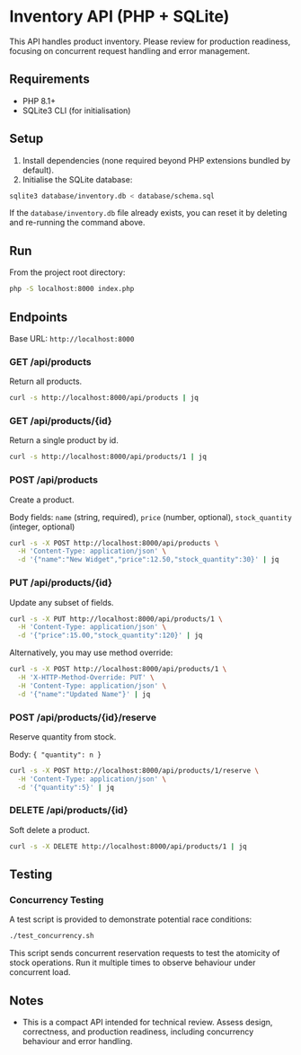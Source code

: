 # Inventory API (PHP + SQLite)

This API handles product inventory. Please review for production readiness, focusing on concurrent request handling and error management.

## Requirements
- PHP 8.1+
- SQLite3 CLI (for initialisation)

## Setup

1. Install dependencies (none required beyond PHP extensions bundled by default).
2. Initialise the SQLite database:

```bash
sqlite3 database/inventory.db < database/schema.sql
```

If the `database/inventory.db` file already exists, you can reset it by deleting and re-running the command above.

## Run

From the project root directory:

```bash
php -S localhost:8000 index.php
```

## Endpoints

Base URL: `http://localhost:8000`

### GET /api/products
Return all products.

```bash
curl -s http://localhost:8000/api/products | jq
```

### GET /api/products/{id}
Return a single product by id.

```bash
curl -s http://localhost:8000/api/products/1 | jq
```

### POST /api/products
Create a product.

Body fields: `name` (string, required), `price` (number, optional), `stock_quantity` (integer, optional)

```bash
curl -s -X POST http://localhost:8000/api/products \
  -H 'Content-Type: application/json' \
  -d '{"name":"New Widget","price":12.50,"stock_quantity":30}' | jq
```

### PUT /api/products/{id}
Update any subset of fields.

```bash
curl -s -X PUT http://localhost:8000/api/products/1 \
  -H 'Content-Type: application/json' \
  -d '{"price":15.00,"stock_quantity":120}' | jq
```

Alternatively, you may use method override:

```bash
curl -s -X POST http://localhost:8000/api/products/1 \
  -H 'X-HTTP-Method-Override: PUT' \
  -H 'Content-Type: application/json' \
  -d '{"name":"Updated Name"}' | jq
```

### POST /api/products/{id}/reserve
Reserve quantity from stock.

Body: `{ "quantity": n }`

```bash
curl -s -X POST http://localhost:8000/api/products/1/reserve \
  -H 'Content-Type: application/json' \
  -d '{"quantity":5}' | jq
```

### DELETE /api/products/{id}
Soft delete a product.

```bash
curl -s -X DELETE http://localhost:8000/api/products/1 | jq
```

## Testing

### Concurrency Testing
A test script is provided to demonstrate potential race conditions:

```bash
./test_concurrency.sh
```

This script sends concurrent reservation requests to test the atomicity of stock operations. Run it multiple times to observe behaviour under concurrent load.

## Notes
- This is a compact API intended for technical review. Assess design, correctness, and production readiness, including concurrency behaviour and error handling.
